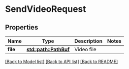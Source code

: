 # SendVideoRequest

## Properties

Name | Type | Description | Notes
------------ | ------------- | ------------- | -------------
**file** | [**std::path::PathBuf**](std::path::PathBuf.md) | Video file | 

[[Back to Model list]](../README.md#documentation-for-models) [[Back to API list]](../README.md#documentation-for-api-endpoints) [[Back to README]](../README.md)


